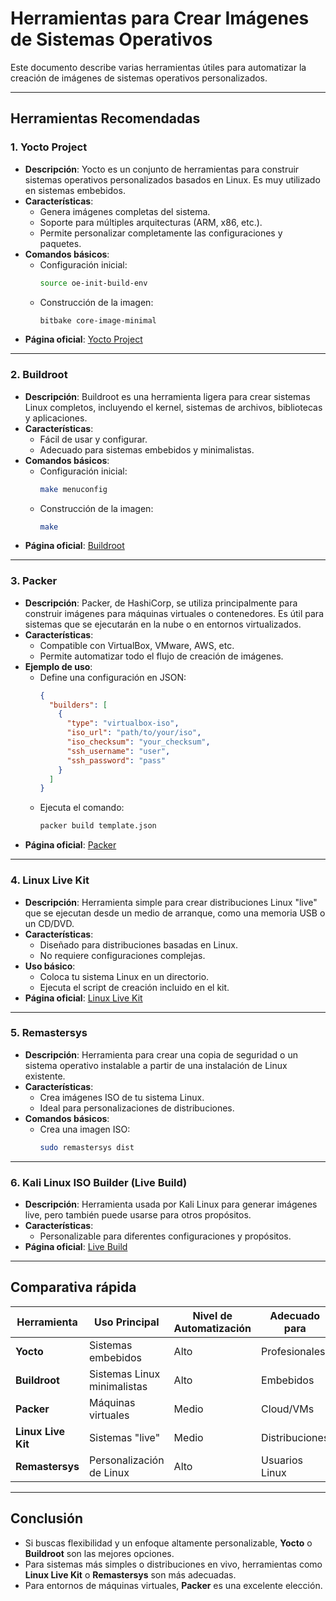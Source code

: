 
# Herramientas para Crear Imágenes de Sistemas Operativos

Este documento describe varias herramientas útiles para automatizar la creación de imágenes de sistemas operativos personalizados.

---

## Herramientas Recomendadas

### 1. Yocto Project
- **Descripción**: Yocto es un conjunto de herramientas para construir sistemas operativos personalizados basados en Linux. Es muy utilizado en sistemas embebidos.
- **Características**:
  - Genera imágenes completas del sistema.
  - Soporte para múltiples arquitecturas (ARM, x86, etc.).
  - Permite personalizar completamente las configuraciones y paquetes.
- **Comandos básicos**:
  - Configuración inicial:
    ```bash
    source oe-init-build-env
    ```
  - Construcción de la imagen:
    ```bash
    bitbake core-image-minimal
    ```
- **Página oficial**: [Yocto Project](https://www.yoctoproject.org/)

---

### 2. Buildroot
- **Descripción**: Buildroot es una herramienta ligera para crear sistemas Linux completos, incluyendo el kernel, sistemas de archivos, bibliotecas y aplicaciones.
- **Características**:
  - Fácil de usar y configurar.
  - Adecuado para sistemas embebidos y minimalistas.
- **Comandos básicos**:
  - Configuración inicial:
    ```bash
    make menuconfig
    ```
  - Construcción de la imagen:
    ```bash
    make
    ```
- **Página oficial**: [Buildroot](https://buildroot.org/)

---

### 3. Packer
- **Descripción**: Packer, de HashiCorp, se utiliza principalmente para construir imágenes para máquinas virtuales o contenedores. Es útil para sistemas que se ejecutarán en la nube o en entornos virtualizados.
- **Características**:
  - Compatible con VirtualBox, VMware, AWS, etc.
  - Permite automatizar todo el flujo de creación de imágenes.
- **Ejemplo de uso**:
  - Define una configuración en JSON:
    ```json
    {
      "builders": [
        {
          "type": "virtualbox-iso",
          "iso_url": "path/to/your/iso",
          "iso_checksum": "your_checksum",
          "ssh_username": "user",
          "ssh_password": "pass"
        }
      ]
    }
    ```
  - Ejecuta el comando:
    ```bash
    packer build template.json
    ```
- **Página oficial**: [Packer](https://www.packer.io/)

---

### 4. Linux Live Kit
- **Descripción**: Herramienta simple para crear distribuciones Linux "live" que se ejecutan desde un medio de arranque, como una memoria USB o un CD/DVD.
- **Características**:
  - Diseñado para distribuciones basadas en Linux.
  - No requiere configuraciones complejas.
- **Uso básico**:
  - Coloca tu sistema Linux en un directorio.
  - Ejecuta el script de creación incluido en el kit.
- **Página oficial**: [Linux Live Kit](https://www.linux-live.org/)

---

### 5. Remastersys
- **Descripción**: Herramienta para crear una copia de seguridad o un sistema operativo instalable a partir de una instalación de Linux existente.
- **Características**:
  - Crea imágenes ISO de tu sistema Linux.
  - Ideal para personalizaciones de distribuciones.
- **Comandos básicos**:
  - Crea una imagen ISO:
    ```bash
    sudo remastersys dist
    ```

---

### 6. Kali Linux ISO Builder (Live Build)
- **Descripción**: Herramienta usada por Kali Linux para generar imágenes live, pero también puede usarse para otros propósitos.
- **Características**:
  - Personalizable para diferentes configuraciones y propósitos.
- **Página oficial**: [Live Build](https://www.kali.org/docs/development/live-build-a-custom-kali-iso/)

---

## Comparativa rápida

| Herramienta       | Uso Principal               | Nivel de Automatización | Adecuado para   |
|--------------------|-----------------------------|--------------------------|-----------------|
| **Yocto**         | Sistemas embebidos          | Alto                     | Profesionales   |
| **Buildroot**     | Sistemas Linux minimalistas | Alto                     | Embebidos       |
| **Packer**        | Máquinas virtuales          | Medio                    | Cloud/VMs       |
| **Linux Live Kit**| Sistemas "live"             | Medio                    | Distribuciones  |
| **Remastersys**   | Personalización de Linux    | Alto                     | Usuarios Linux  |

---

## Conclusión
- Si buscas flexibilidad y un enfoque altamente personalizable, **Yocto** o **Buildroot** son las mejores opciones.
- Para sistemas más simples o distribuciones en vivo, herramientas como **Linux Live Kit** o **Remastersys** son más adecuadas.
- Para entornos de máquinas virtuales, **Packer** es una excelente elección.
